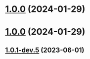 # [1.0.0](https://github.com/opendigitaleducation/edifice-tiptap-extensions/compare/v1.0.2...v1.0.0) (2024-01-29)



# [1.0.0](https://github.com/opendigitaleducation/edifice-tiptap-extensions/compare/v1.0.1-dev.6...v1.0.0) (2024-01-29)



## [1.0.1-dev.5](https://github.com/opendigitaleducation/edifice-tiptap-extensions/compare/v1.0.1-dev.4...v1.0.1-dev.5) (2023-06-01)



